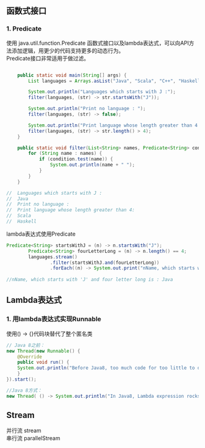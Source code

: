 ## 函数式接口

### 1. Predicate
使用 java.util.function.Predicate 函数式接口以及lambda表达式，可以向API方法添加逻辑，用更少的代码支持更多的动态行为。<br>
Predicate接口非常适用于做过滤。

```java

	public static void main(String[] args) {
		List languages = Arrays.asList("Java", "Scala", "C++", "Haskell", "Lisp");

		System.out.println("Languages which starts with J :");
		filter(languages, (str) -> str.startsWith("J"));

		System.out.println("Print no language : ");
		filter(languages, (str) -> false);

		System.out.println("Print language whose length greater than 4:");
		filter(languages, (str) -> str.length() > 4);
	}

	public static void filter(List<String> names, Predicate<String> condition) {
		for (String name : names) {
			if (condition.test(name)) {
				System.out.println(name + " ");
			}
		}
	}

//	Languages which starts with J :
//	Java
//	Print no language :
//	Print language whose length greater than 4:
//	Scala 
//	Haskell
```

lambda表达式使用Predicate

```java
Predicate<String> startsWithJ = (n) -> n.startsWith("J");
		Predicate<String> fourLetterLong = (n) -> n.length() == 4;
		languages.stream()
				.filter(startsWithJ.and(fourLetterLong))
				.forEach((n) -> System.out.print("nName, which starts with 'J' and four letter long is : " + n));
				
//nName, which starts with 'J' and four letter long is : Java
```

## Lambda表达式

### 1. 用lambda表达式实现Runnable

使用() -> {}代码块替代了整个匿名类

```java
// Java 8之前：
new Thread(new Runnable() {
    @Override
    public void run() {
    System.out.println("Before Java8, too much code for too little to do");
    }
}).start();

//Java 8方式：
new Thread( () -> System.out.println("In Java8, Lambda expression rocks !!") ).start();

```

## Stream

并行流 stream <br>
串行流 parallelStream

![]()

## 
